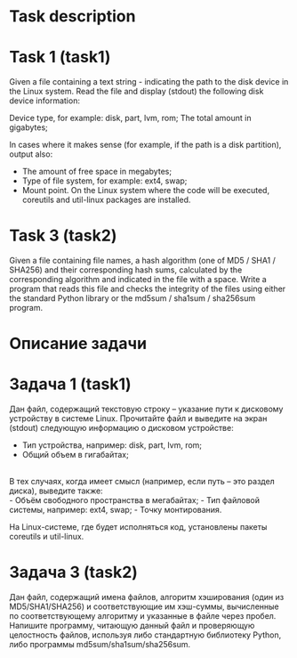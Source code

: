 # Task description
# Task 1 (task1)
Given a file containing a text string - indicating the path to the disk device in the Linux system. Read the file and display (stdout) the following disk device information:

Device type, for example: disk, part, lvm, rom;
The total amount in gigabytes;

In cases where it makes sense (for example, if the path is a disk partition), output also:
- The amount of free space in megabytes; 
- Type of file system, for example: ext4, swap; 
- Mount point.
On the Linux system where the code will be executed, coreutils and util-linux packages are installed.

# Task 3 (task2)
Given a file containing file names, a hash algorithm (one of MD5 / SHA1 / SHA256) and their corresponding hash sums, calculated by the corresponding algorithm and indicated in the file with a space. Write a program that reads this file and checks the integrity of the files using either the standard Python library or the md5sum / sha1sum / sha256sum program.

# Описание задачи
# Задача 1 (task1)
Дан файл, содержащий текстовую строку – указание пути к дисковому устройству в системе
Linux. Прочитайте файл и выведите на экран (stdout) следующую информацию о дисковом
устройстве:<br/>
- Тип устройства, например: disk, part, lvm, rom;
- Общий объем в гигабайтах;<br/>
<br/>
В тех случаях, когда имеет смысл (например, если путь – это раздел диска), выведите
также:<br/>
- Объём свободного пространства в мегабайтах;
- Тип файловой системы, например: ext4, swap;
- Точку монтирования.

На Linux-системе, где будет исполняться код, установлены пакеты coreutils и util-linux.

# Задача 3 (task2)
Дан файл, содержащий имена файлов, алгоритм хэширования (один из MD5/SHA1/SHA256) и
соответствующие им хэш-суммы, вычисленные по соответствующему алгоритму и указанные в
файле через пробел. Напишите программу, читающую данный файл и проверяющую
целостность файлов, используя либо стандартную библиотеку Python, либо программы
md5sum/sha1sum/sha256sum.
